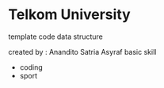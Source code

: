 # Telkom University

template code data structure

created by : Anandito Satria Asyraf
basic skill
- coding
- sport
